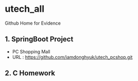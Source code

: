 # utech_all
Github Home for Evidence

## 1. SpringBoot Project
- PC Shopping Mall
- URL : https://github.com/iamdonghyuk/utech_pcshop.git

## 2. C Homework
